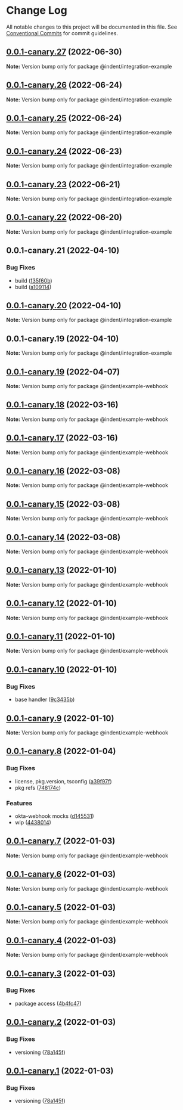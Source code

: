# Change Log

All notable changes to this project will be documented in this file.
See [Conventional Commits](https://conventionalcommits.org) for commit guidelines.

## [0.0.1-canary.27](https://github.com/indentapis/integrations/compare/@indent/integration-example@0.0.1-canary.26...@indent/integration-example@0.0.1-canary.27) (2022-06-30)

**Note:** Version bump only for package @indent/integration-example





## [0.0.1-canary.26](https://github.com/indentapis/integrations/compare/@indent/integration-example@0.0.1-canary.25...@indent/integration-example@0.0.1-canary.26) (2022-06-24)

**Note:** Version bump only for package @indent/integration-example





## [0.0.1-canary.25](https://github.com/indentapis/integrations/compare/@indent/integration-example@0.0.1-canary.24...@indent/integration-example@0.0.1-canary.25) (2022-06-24)

**Note:** Version bump only for package @indent/integration-example





## [0.0.1-canary.24](https://github.com/indentapis/integrations/compare/@indent/integration-example@0.0.1-canary.23...@indent/integration-example@0.0.1-canary.24) (2022-06-23)

**Note:** Version bump only for package @indent/integration-example





## [0.0.1-canary.23](https://github.com/indentapis/integrations/compare/@indent/integration-example@0.0.1-canary.22...@indent/integration-example@0.0.1-canary.23) (2022-06-21)

**Note:** Version bump only for package @indent/integration-example





## [0.0.1-canary.22](https://github.com/indentapis/integrations/compare/@indent/integration-example@0.0.1-canary.21...@indent/integration-example@0.0.1-canary.22) (2022-06-20)

**Note:** Version bump only for package @indent/integration-example





## 0.0.1-canary.21 (2022-04-10)


### Bug Fixes

* build ([f35f60b](https://github.com/indentapis/integrations/commit/f35f60be6050a9f50ae5617be3583c6454e0d5d9))
* build ([a109114](https://github.com/indentapis/integrations/commit/a1091144a65d788cd02e0fa3130c0f5e15f255b1))





## [0.0.1-canary.20](https://github.com/indentapis/integrations/compare/@indent/integration-example@0.0.1-canary.19...@indent/integration-example@0.0.1-canary.20) (2022-04-10)

**Note:** Version bump only for package @indent/integration-example

## 0.0.1-canary.19 (2022-04-10)

**Note:** Version bump only for package @indent/integration-example

## [0.0.1-canary.19](https://github.com/indentapis/integrations/compare/@indent/example-webhook@0.0.1-canary.18...@indent/example-webhook@0.0.1-canary.19) (2022-04-07)

**Note:** Version bump only for package @indent/example-webhook

## [0.0.1-canary.18](https://github.com/indentapis/integrations/compare/@indent/example-webhook@0.0.1-canary.17...@indent/example-webhook@0.0.1-canary.18) (2022-03-16)

**Note:** Version bump only for package @indent/example-webhook

## [0.0.1-canary.17](https://github.com/indentapis/integrations/compare/@indent/example-webhook@0.0.1-canary.16...@indent/example-webhook@0.0.1-canary.17) (2022-03-16)

**Note:** Version bump only for package @indent/example-webhook

## [0.0.1-canary.16](https://github.com/indentapis/integrations/compare/@indent/example-webhook@0.0.1-canary.15...@indent/example-webhook@0.0.1-canary.16) (2022-03-08)

**Note:** Version bump only for package @indent/example-webhook

## [0.0.1-canary.15](https://github.com/indentapis/integrations/compare/@indent/example-webhook@0.0.1-canary.14...@indent/example-webhook@0.0.1-canary.15) (2022-03-08)

**Note:** Version bump only for package @indent/example-webhook

## [0.0.1-canary.14](https://github.com/indentapis/integrations/compare/@indent/example-webhook@0.0.1-canary.13...@indent/example-webhook@0.0.1-canary.14) (2022-03-08)

**Note:** Version bump only for package @indent/example-webhook

## [0.0.1-canary.13](https://github.com/indentapis/integrations/compare/@indent/example-webhook@0.0.1-canary.12...@indent/example-webhook@0.0.1-canary.13) (2022-01-10)

**Note:** Version bump only for package @indent/example-webhook

## [0.0.1-canary.12](https://github.com/indentapis/integrations/compare/@indent/example-webhook@0.0.1-canary.11...@indent/example-webhook@0.0.1-canary.12) (2022-01-10)

**Note:** Version bump only for package @indent/example-webhook

## [0.0.1-canary.11](https://github.com/indentapis/integrations/compare/@indent/example-webhook@0.0.1-canary.10...@indent/example-webhook@0.0.1-canary.11) (2022-01-10)

**Note:** Version bump only for package @indent/example-webhook

## [0.0.1-canary.10](https://github.com/indentapis/integrations/compare/@indent/example-webhook@0.0.1-canary.9...@indent/example-webhook@0.0.1-canary.10) (2022-01-10)

### Bug Fixes

- base handler ([9c3435b](https://github.com/indentapis/integrations/commit/9c3435b21e6ba13d27c9c1a7af85b98658202905))

## [0.0.1-canary.9](https://github.com/indentapis/integrations/compare/@indent/example-webhook@0.0.1-canary.8...@indent/example-webhook@0.0.1-canary.9) (2022-01-10)

**Note:** Version bump only for package @indent/example-webhook

## [0.0.1-canary.8](https://github.com/indentapis/integrations/compare/@indent/example-webhook@0.0.1-canary.7...@indent/example-webhook@0.0.1-canary.8) (2022-01-04)

### Bug Fixes

- license, pkg.version, tsconfig ([a39f97f](https://github.com/indentapis/integrations/commit/a39f97fdec58b3dbe34f87eedf6e74ea67a75c58))
- pkg refs ([748174c](https://github.com/indentapis/integrations/commit/748174cad8c4caa0521335cf8a3a4661e38c4108))

### Features

- okta-webhook mocks ([d145531](https://github.com/indentapis/integrations/commit/d1455319f2f30b5b986224b63d60ceb59dfff389))
- wip ([4438014](https://github.com/indentapis/integrations/commit/44380142e6bf6a6ec8951f2f977ab0d05dbbed41))

## [0.0.1-canary.7](https://github.com/indentapis/integrations/compare/@indent/example-webhook@0.0.1-canary.6...@indent/example-webhook@0.0.1-canary.7) (2022-01-03)

**Note:** Version bump only for package @indent/example-webhook

## [0.0.1-canary.6](https://github.com/indentapis/integrations/compare/@indent/example-webhook@0.0.1-canary.5...@indent/example-webhook@0.0.1-canary.6) (2022-01-03)

**Note:** Version bump only for package @indent/example-webhook

## [0.0.1-canary.5](https://github.com/indentapis/integrations/compare/@indent/example-webhook@0.0.1-canary.4...@indent/example-webhook@0.0.1-canary.5) (2022-01-03)

**Note:** Version bump only for package @indent/example-webhook

## [0.0.1-canary.4](https://github.com/indentapis/integrations/compare/@indent/example-webhook@0.0.1-canary.3...@indent/example-webhook@0.0.1-canary.4) (2022-01-03)

**Note:** Version bump only for package @indent/example-webhook

## [0.0.1-canary.3](https://github.com/indentapis/integrations/compare/@indent/example-webhook@0.0.1-canary.2...@indent/example-webhook@0.0.1-canary.3) (2022-01-03)

### Bug Fixes

- package access ([4b4fc47](https://github.com/indentapis/integrations/commit/4b4fc47e037c49ddb79076d8d35acc438d6ef01b))

## [0.0.1-canary.2](https://github.com/indentapis/integrations/compare/@indent/example-webhook@0.0.1-canary.1...@indent/example-webhook@0.0.1-canary.2) (2022-01-03)

### Bug Fixes

- versioning ([78a145f](https://github.com/indentapis/integrations/commit/78a145fb78c0e934c292bb3446f44dce0860390f))

## [0.0.1-canary.1](https://github.com/indentapis/integrations/compare/@indent/example-webhook@0.0.1-canary.1...@indent/example-webhook@0.0.1-canary.1) (2022-01-03)

### Bug Fixes

- versioning ([78a145f](https://github.com/indentapis/integrations/commit/78a145fb78c0e934c292bb3446f44dce0860390f))
